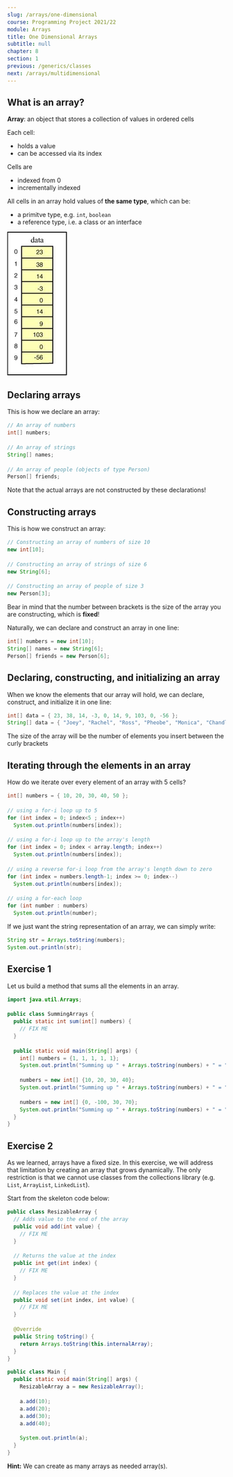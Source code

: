 ```yaml
---
slug: /arrays/one-dimensional
course: Programming Project 2021/22
module: Arrays
title: One Dimensional Arrays
subtitle: null
chapter: 8
section: 1
previous: /generics/classes
next: /arrays/multidimensional
---
```

 
## What is an array?

**Array**: an object that stores a collection of values in ordered cells

Each cell:
- holds a value
- can be accessed via its index

Cells are
- indexed from 0 
- incrementally indexed

All cells in an array hold values of **the same type**, which can be: 
- a primitve type, e.g. `int`, `boolean`
- a reference type, i.e. a class or an interface

![](../../figures/array0.jpg)


## Declaring arrays

This is how we declare an array:

```java
// An array of numbers
int[] numbers;

// An array of strings
String[] names;

// An array of people (objects of type Person)
Person[] friends;
```
   
Note that the actual arrays are not constructed by these declarations!

## Constructing arrays

This is how we construct an array:

```java
// Constructing an array of numbers of size 10
new int[10];

// Constructing an array of strings of size 6
new String[6];

// Constructing an array of people of size 3
new Person[3];
```
   
Bear in mind that the number between brackets is the size of the array you are constructing, which is **fixed**! 

Naturally, we can declare and construct an array in one line: 

```java
int[] numbers = new int[10];
String[] names = new String[6];
Person[] friends = new Person[6];
```

## Declaring, constructing, and initializing an array

When we know the elements that our array will hold, we can declare, construct, and initialize it in one line:

```java
int[] data = { 23, 38, 14, -3, 0, 14, 9, 103, 0, -56 };
String[] data = { "Joey", "Rachel", "Ross", "Pheobe", "Monica", "Chandler" };
```
   
The size of the array will be the number of elements you insert between the curly brackets

## Iterating through the elements in an array

How do we iterate over every element of an array with 5 cells? 

```java
int[] numbers = { 10, 20, 30, 40, 50 };

// using a for-i loop up to 5
for (int index = 0; index<5 ; index++)
  System.out.println(numbers[index]);

// using a for-i loop up to the array's length
for (int index = 0; index < array.length; index++)
  System.out.println(numbers[index]);

// using a reverse for-i loop from the array's length down to zero
for (int index = numbers.length-1; index >= 0; index--)
  System.out.println(numbers[index]);

// using a for-each loop
for (int number : numbers)
  System.out.println(number);
```
   
If we just want the string representation of an array, we can simply write:

```java
String str = Arrays.toString(numbers);
System.out.println(str);
```

## Exercise 1

Let us build a method that sums all the elements in an array.

```java
import java.util.Arrays;

public class SummingArrays {
  public static int sum(int[] numbers) {
    // FIX ME
  }

  public static void main(String[] args) {
    int[] numbers = {1, 1, 1, 1, 1};
    System.out.println("Summing up " + Arrays.toString(numbers) + " = " + sum(numbers));

    numbers = new int[] {10, 20, 30, 40};
    System.out.println("Summing up " + Arrays.toString(numbers) + " = " + sum(numbers));

    numbers = new int[] {0, -100, 30, 70};
    System.out.println("Summing up " + Arrays.toString(numbers) + " = " + sum(numbers));
  }
}
```

<!-- ```java
import java.util.Arrays;

public class SummingArrays {

   public static int sum(int[] numbers) {
      int sum = 0;
      for (int value : numbers) {
         sum += value;
      }

      return sum;
   }

   public static void main(String[] args) {
      int[] numbers = {1, 1, 1, 1, 1};
      System.out.println("Summing up " + Arrays.toString(numbers) + " = " + sum(numbers));

      numbers = new int[] {10, 20, 30, 40};
      System.out.println("Summing up " + Arrays.toString(numbers) + " = " + sum(numbers));

      numbers = new int[] {0, -100, 30, 70};
      System.out.println("Summing up " + Arrays.toString(numbers) + " = " + sum(numbers));
   }
}
``` -->

## Exercise 2

As we learned, arrays have a fixed size. In this exercise, we will address that limitation by creating an array that grows dynamically. The only restriction is that we cannot use classes from the collections library (e.g. `List`, `ArrayList`, `LinkedList`).

Start from the skeleton code below:

```java
public class ResizableArray {
  // Adds value to the end of the array
  public void add(int value) {
    // FIX ME  
  }

  // Returns the value at the index
  public int get(int index) {
    // FIX ME
  }

  // Replaces the value at the index
  public void set(int index, int value) {
    // FIX ME
  }

  @Override
  public String toString() {
    return Arrays.toString(this.internalArray);
  }
}
```


```java
public class Main {
  public static void main(String[] args) {
    ResizableArray a = new ResizableArray();

    a.add(10);
    a.add(20);
    a.add(30);
    a.add(40);

    System.out.println(a);
  }
}
```

**Hint:** We can create as many arrays as needed array(s).

<!-- ## Solution

```java
import java.util.Arrays;

public class MyArray {
   private int[] internalArray = new int[0];
   private int nextPosition = 0;

   public void add(int a) {
      int[] array = new int[this.nextPosition + 1];

      for (int i = 0; i < this.nextPosition; i++)
         array[i] = this.internalArray[i];

      array[this.nextPosition] = a;
      this.internalArray = array;
      this.nextPosition++;
   }

   public int get(int index) {
      return this.internalArray[index];
   }

   public void set(int index, int a) {
      this.internalArray[index] = a;
   }

   public void printAll() {
      System.out.println(Arrays.toString(this.internalArray));
   }
}
``` -->
